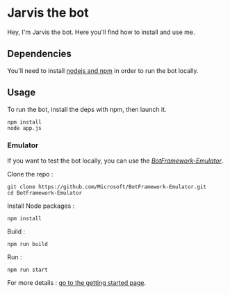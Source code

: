 # Jarvis the bot

Hey, I'm Jarvis the bot. Here you'll find how to install and use me.


## Dependencies

You'll need to install [nodejs and npm](https://nodejs.org) in order to run the bot locally.


## Usage

To run the bot, install the deps with npm, then launch it.

    npm install
    node app.js


### Emulator 

If you want to test the bot locally, you can use the [*BotFramework-Emulator*](https://dev.botframework.com).

Clone the repo : 

    git clone https://github.com/Microsoft/BotFramework-Emulator.git
    cd BotFramework-Emulator

Install Node packages :

    npm install

Build : 

    npm run build

Run :

    npm run start

For more details : [go to the getting started page](https://github.com/Microsoft/BotFramework-Emulator/wiki/Getting-Started).